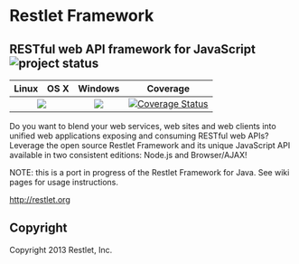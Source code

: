 # Restlet Framework

## RESTful web API framework for JavaScript ![project status](http://dl.dropbox.com/u/2208502/maintained.png)

<table>
  <thead>
    <tr>
      <th>Linux</th>
      <th>OS X</th>
      <th>Windows</th>
      <th>Coverage</th>
    </tr>
  </thead>
  <tbody>
    <tr>
      <td colspan="2" align="center">
        <a href="https://travis-ci.org/restlet/restlet-framework-js"><img src="https://travis-ci.org/restlet/restlet-framework-js.svg"></a>
      </td>
      <td align="center">
        <a href="https://ci.appveyor.com/project/templth/restlet-framework-js"><img src="https://ci.appveyor.com/api/projects/status/qeocly6jag8hkdbu?svg=true"></a>
      </td>
      <td align="center">
        <a href="https://coveralls.io/r/restlet/restlet-framework-js"><img src="https://coveralls.io/repos/restlet/restlet-framework-js/badge.svg" alt="Coverage Status"></a>
      </td>
    </tr>
  </tbody>
</table>

Do you want to blend your web services, web sites and web clients into unified web applications exposing and consuming RESTful web APIs?
Leverage the open source Restlet Framework and its unique JavaScript API available in two consistent editions: Node.js and Browser/AJAX! 

NOTE: this is a port in progress of the Restlet Framework for Java. See wiki pages for usage instructions.

http://restlet.org

## Copyright

Copyright 2013 Restlet, Inc.
